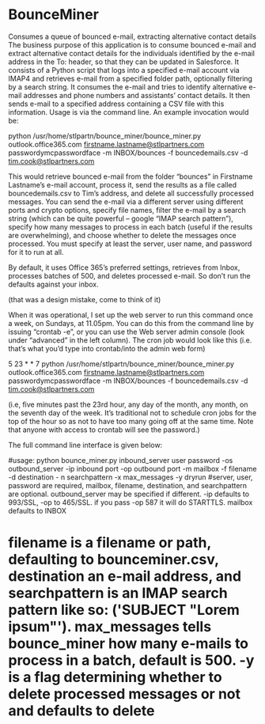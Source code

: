 # BounceMiner
Consumes a queue of bounced e-mail, extracting alternative contact details
The business purpose of this application is to consume bounced e-mail and extract alternative contact details for the individuals identified by the e-mail address in the To: header, so that they can be updated in Salesforce. It consists of a Python script that logs into a specified e-mail account via IMAP4 and retrieves e-mail from a specified folder path, optionally filtering by a search string. It consumes the e-mail and tries to identify alternative e-mail addresses and phone numbers and assistants’ contact details. It then sends e-mail to a specified address containing a CSV file with this information. Usage is via the command line. An example invocation would be:

python /usr/home/stlpartn/bounce_miner/bounce_miner.py outlook.office365.com firstname.lastname@stlpartners.com passwordymcpasswordface -m INBOX/bounces -f bouncedemails.csv -d tim.cook@stlpartners.com 

This would retrieve bounced e-mail from the folder “bounces” in Firstname Lastname’s e-mail account, process it, send the results as a file called bouncedemails.csv to Tim’s address, and delete all successfully processed messages. You can send the e-mail via a different server using different ports and crypto options, specify file names, filter the e-mail by a search string (which can be quite powerful – google “IMAP search pattern”), specify how many messages to process in each batch (useful if the results are overwhelming), and choose whether to delete the messages once processed. You must specify at least the server, user name, and password for it to run at all. 

By default, it uses Office 365’s preferred settings, retrieves from Inbox, processes batches of 500, and deletes processed e-mail. So don’t run the defaults against your inbox.

(that was a design mistake, come to think of it)

When it was operational, I set up the web server to run this command once a week, on Sundays, at 11.05pm. You can do this from the command line by issuing “crontab -e”, or you can use the Web server admin console (look under “advanced” in the left column). The cron job would look like this (i.e. that’s what you’d type into crontab/into the admin web form)

5 23 * * 7 python /usr/home/stlpartn/bounce_miner/bounce_miner.py outlook.office365.com firstname.lastname@stlpartners.com passwordymcpasswordface -m INBOX/bounces -f bouncedemails.csv -d tim.cook@stlpartners.com 

(i.e, five minutes past the 23rd hour, any day of the month, any month, on the seventh day of the week. It’s traditional not to schedule cron jobs for the top of the hour so as not to have too many going off at the same time. Note that anyone with access to crontab will see the password.) 

The full command line interface is given below:

#usage: python bounce_miner.py inbound_server user password -os outbound_server -ip inbound port -op outbound port -m mailbox -f filename -d destination - n searchpattern -x max_messages -y dryrun
#server, user, password are required, mailbox, filename, destination, and searchpattern are optional. outbound_server may be specified if different. -ip defaults to 993/SSL, -op to 465/SSL. if you pass -op 587 it will do STARTTLS. mailbox defaults to INBOX
# filename is a filename or path, defaulting to bounceminer.csv, destination an e-mail address, and searchpattern is an IMAP search pattern like so: ('SUBJECT "Lorem ipsum"'). max_messages tells bounce_miner how many e-mails to process in a batch, default is 500. -y is a flag determining whether to delete processed messages or not and defaults to delete
